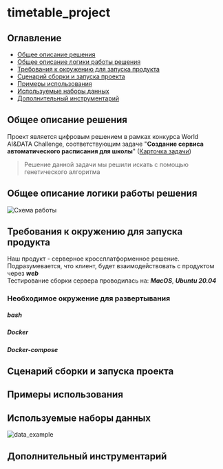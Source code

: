 # timetable_project
## Оглавление
- [Общее описание решения](#Общее-описание-решения)
- [Общее описание логики работы решения](#Общее-описание-логики-работы-решения)
- [Требования к окружению для запуска продукта](#Требования-к-окружению-для-запуска-продукта)
- [Сценарий сборки и запуска проекта](#Сценарий-сборки-и-запуска-проекта)
- [Примеры использования](#Примеры-использования)
- [Используемые наборы данных](#Используемые-наборы-данных)
- [Дополнительный инструментарий](#Дополнительный-инструментарий)

## Общее описание решения
Проект является цифровым решением в рамках конкурса World AI&DATA Challenge, соответствующим задаче "**Создание сервиса автоматического расписания для школы**" ([Карточка задачи](https://datamasters.ru/task?id=183))

> Решение данной задачи мы решили искать с помощью генетического алгоритма
  
## Общее описание логики работы решения

![Схема работы](https://user-images.githubusercontent.com/74075500/133910347-501259cb-b4c9-42d7-a811-8606aaf4d907.png)


  
## Требования к окружению для запуска продукта
Наш продукт - серверное кроссплатформенное решение. Подразумевается, что клиент, будет взаимодействовать с продуктом через ***web*** <br>
  Тестирование сборки сервера проводилась на: ***MacOS***, ***Ubuntu 20.04*** <br>
### Необходимое окружение для развертывания
##### bash
##### Docker
##### Docker-compose

  
## Сценарий сборки и запуска проекта

## Примеры использования

## Используемые наборы данных
![data_example](https://user-images.githubusercontent.com/69805852/133895495-4e20f5d7-0636-47c6-ab80-c23f90b42da3.png)


## Дополнительный инструментарий
  





